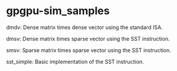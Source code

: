 # gpgpu-sim_samples

dmdv:
Dense matrix times dense vector using the standard ISA.

dmsv:
Dense matrix times sparse vector using the SST instruction.

smsv:
Sparse matrix times sparse vector using the SST instruction.

sst_simple:
Basic implementation of the SST instruction.
